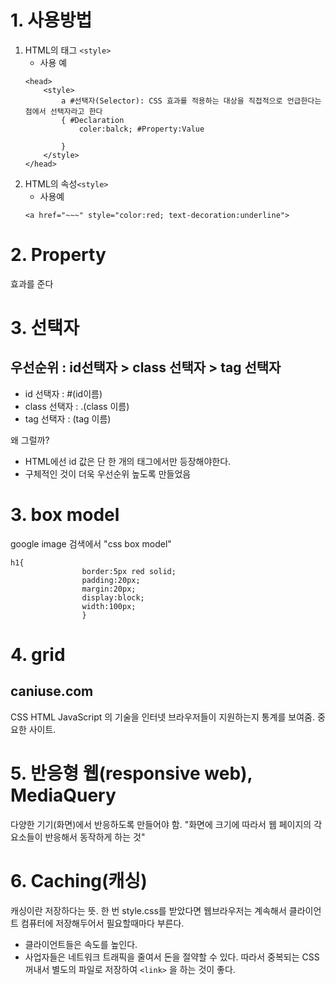 # 1. 사용방법
1. HTML의 태그 `<style>`
    - 사용 예 
    ```
    <head>
        <style>
            a #선택자(Selector): CSS 효과를 적용하는 대상을 직접적으로 언급한다는점에서 선택자라고 한다
            { #Declaration
                coler:balck; #Property:Value
                
            }
        </style>
    </head>
    ```
2. HTML의 속성`<style>`
    - 사용예
    ```
    <a href="~~~" style="color:red; text-decoration:underline">
    ```

# 2. Property
효과를 준다

# 3. 선택자
## 우선순위 : id선택자 > class 선택자 > tag 선택자
- id 선택자 : #(id이름)
- class 선택자 : .(class 이름)
- tag 선택자 : (tag 이름)

왜 그럴까? 
- HTML에선 id 값은 단 한 개의 태그에서만 등장해야한다.
- 구체적인 것이 더욱 우선순위 높도록 만들었음

# 3. box model
google image 검색에서 "css box model"
```
h1{
                border:5px red solid;
                padding:20px;
                margin:20px;
                display:block;
                width:100px;
                }
```

# 4. grid

## caniuse.com
CSS HTML JavaScript 의 기술을 인터넷 브라우저들이 지원하는지 통계를 보여줌. 중요한 사이트.

# 5. 반응형 웹(responsive web), MediaQuery
다양한 기기(화면)에서 반응하도록 만들어야 함.
"화면에 크기에 따라서 웹 페이지의 각요소들이 반응해서 동작하게 하는 것"

# 6. Caching(캐싱)
캐싱이란 저장하다는 뜻.
한 번 style.css를 받았다면 웹브라우저는 계속해서 클라이언트 컴퓨터에 저장해두어서 필요할때마다 부른다.
- 클라이언트들은 속도를 높인다.
- 사업자들은 네트워크 트래픽을 줄여서 돈을 절약할 수 있다.
따라서 중복되는 CSS 꺼내서 별도의 파일로 저장하여 `<link>` 을 하는 것이 좋다.
